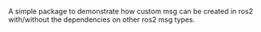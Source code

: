 A simple package to demonstrate how custom msg can be created in ros2 with/without the dependencies on other ros2 msg types.